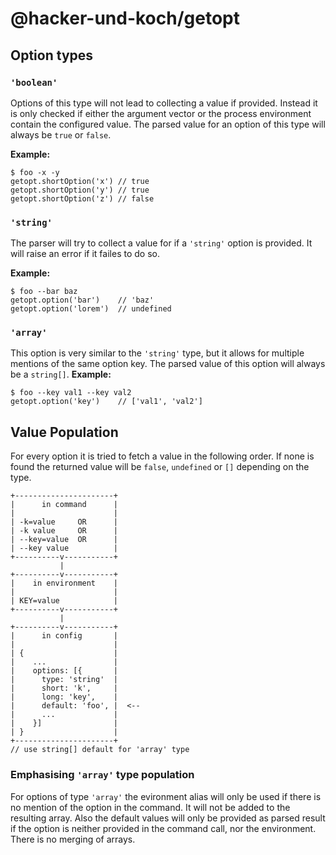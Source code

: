 # @hacker-und-koch/getopt
## Option types
### `'boolean'`
Options of this type will not lead to collecting a value if provided. Instead it is only checked if either the argument vector or the process environment contain the configured value. The parsed value for an option of this type will always be `true` or `false`.

**Example:**
```
$ foo -x -y
getopt.shortOption('x') // true
getopt.shortOption('y') // true
getopt.shortOption('z') // false
```
### `'string'`
The parser will try to collect a value for if a `'string'` option is provided. It will raise an error if it failes to do so.

**Example:**
```
$ foo --bar baz
getopt.option('bar')    // 'baz'
getopt.option('lorem')  // undefined
```
### `'array'`
This option is very similar to the `'string'` type, but it allows for multiple mentions of the same option key. The parsed value of this option will always be a `string[]`.
**Example:**
```
$ foo --key val1 --key val2
getopt.option('key')    // ['val1', 'val2']
```
## Value Population
For every option it is tried to fetch a value in the following order. If none is found the returned value will be `false`, `undefined` or `[]` depending on the type.
```
+----------------------+
|      in command      |
|                      |
| -k=value     OR      |
| -k value     OR      |
| --key=value  OR      |
| --key value          |
+----------v-----------+
           |
+----------v-----------+
|    in environment    |
|                      |
| KEY=value            |
+----------v-----------+
           |
+----------v-----------+
|      in config       |
|                      |
| {                    |
|    ...               |
|    options: [{       |
|      type: 'string'  |
|      short: 'k',     |
|      long: 'key',    |
|      default: 'foo', |  <--
|      ...             | 
|    }]                |
| }                    |
+----------------------+
// use string[] default for 'array' type
```

### Emphasising `'array'` type population
For options of type `'array'` the evironment alias will only be used if there is no mention of the option in the command. It will not be added to the resulting array. Also the default values will only be provided as parsed result if the option is neither provided in the command call, nor the environment. There is no merging of arrays.

